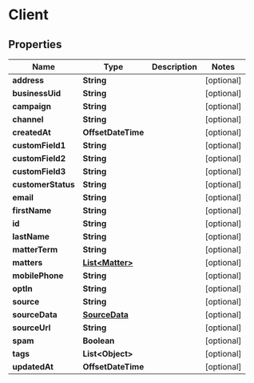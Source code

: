 

# Client


## Properties

Name | Type | Description | Notes
------------ | ------------- | ------------- | -------------
**address** | **String** |  |  [optional]
**businessUid** | **String** |  |  [optional]
**campaign** | **String** |  |  [optional]
**channel** | **String** |  |  [optional]
**createdAt** | **OffsetDateTime** |  |  [optional]
**customField1** | **String** |  |  [optional]
**customField2** | **String** |  |  [optional]
**customField3** | **String** |  |  [optional]
**customerStatus** | **String** |  |  [optional]
**email** | **String** |  |  [optional]
**firstName** | **String** |  |  [optional]
**id** | **String** |  |  [optional]
**lastName** | **String** |  |  [optional]
**matterTerm** | **String** |  |  [optional]
**matters** | [**List&lt;Matter&gt;**](Matter.md) |  |  [optional]
**mobilePhone** | **String** |  |  [optional]
**optIn** | **String** |  |  [optional]
**source** | **String** |  |  [optional]
**sourceData** | [**SourceData**](SourceData.md) |  |  [optional]
**sourceUrl** | **String** |  |  [optional]
**spam** | **Boolean** |  |  [optional]
**tags** | **List&lt;Object&gt;** |  |  [optional]
**updatedAt** | **OffsetDateTime** |  |  [optional]



